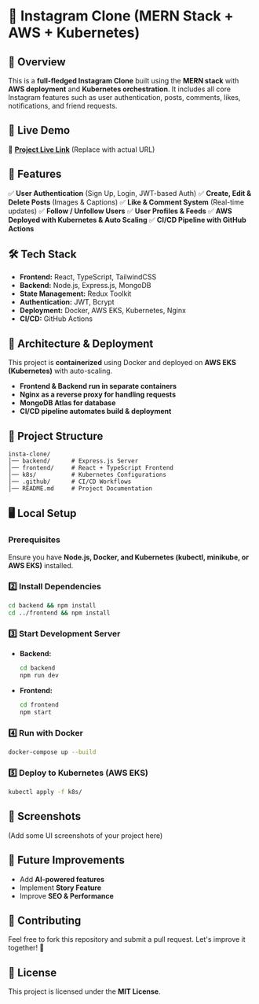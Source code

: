 # 📸 Instagram Clone (MERN Stack + AWS + Kubernetes)

## 🌟 Overview
This is a **full-fledged Instagram Clone** built using the **MERN stack** with **AWS deployment** and **Kubernetes orchestration**. It includes all core Instagram features such as user authentication, posts, comments, likes, notifications, and friend requests.

## 🚀 Live Demo
🔗 **[Project Live Link](#)** (Replace with actual URL)

## 🎯 Features
✅ **User Authentication** (Sign Up, Login, JWT-based Auth)
✅ **Create, Edit & Delete Posts** (Images & Captions)
✅ **Like & Comment System** (Real-time updates)
✅ **Follow / Unfollow Users**
✅ **User Profiles & Feeds**
✅ **AWS Deployed with Kubernetes & Auto Scaling**
✅ **CI/CD Pipeline with GitHub Actions**

## 🛠️ Tech Stack
- **Frontend:** React, TypeScript, TailwindCSS
- **Backend:** Node.js, Express.js, MongoDB
- **State Management:** Redux Toolkit
- **Authentication:** JWT, Bcrypt
- **Deployment:** Docker, AWS EKS, Kubernetes, Nginx
- **CI/CD:** GitHub Actions

## 🎯 Architecture & Deployment
This project is **containerized** using Docker and deployed on **AWS EKS (Kubernetes)** with auto-scaling.

- **Frontend & Backend run in separate containers**
- **Nginx as a reverse proxy for handling requests**
- **MongoDB Atlas for database**
- **CI/CD pipeline automates build & deployment**

## 📂 Project Structure
```
insta-clone/
│── backend/      # Express.js Server
│── frontend/     # React + TypeScript Frontend
│── k8s/          # Kubernetes Configurations
│── .github/      # CI/CD Workflows
│── README.md     # Project Documentation
```

## 🖥️ Local Setup
### Prerequisites
Ensure you have **Node.js, Docker, and Kubernetes (kubectl, minikube, or AWS EKS)** installed.


### 2️⃣ Install Dependencies
```sh
cd backend && npm install
cd ../frontend && npm install
```

### 3️⃣ Start Development Server
- **Backend:**
  ```sh
  cd backend
  npm run dev
  ```
- **Frontend:**
  ```sh
  cd frontend
  npm start
  ```

### 4️⃣ Run with Docker
```sh
docker-compose up --build
```

### 5️⃣ Deploy to Kubernetes (AWS EKS)
```sh
kubectl apply -f k8s/
```

## 📸 Screenshots
(Add some UI screenshots of your project here)

## 📌 Future Improvements
- Add **AI-powered features**
- Implement **Story Feature**
- Improve **SEO & Performance**

## 🤝 Contributing
Feel free to fork this repository and submit a pull request. Let's improve it together! 🚀

## 📜 License
This project is licensed under the **MIT License**.
